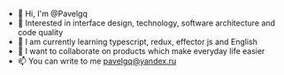 - 👋 Hi, I'm @Pavelgq
- 👀 Interested in interface design, technology, software architecture and code quality
- 🌱 I am currently learning typescript, redux, effector js and English
- 💞️ I want to collaborate on products which make everyday life easier 
- 📫 You can write to me <pavelgq@yandex.ru>
<!---
Pavelgq/Pavelgq is a ✨ special ✨ repository because its `README.md` (this file) appears on your GitHub profile.
You can click the Preview link to take a look at your changes.

**I can work "for food" if the project gives me experience and you will answer my question about software architecture.
--->

